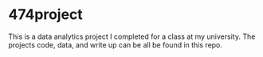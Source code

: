 # 474project
This is a data analytics project I completed for a class at my university.
The projects code, data, and write up can be all be found in this repo.
